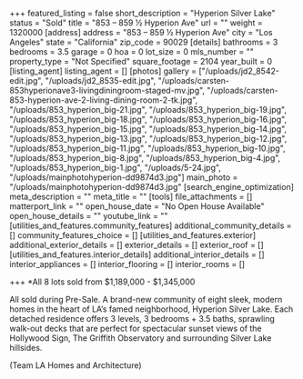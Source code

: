 +++
featured_listing = false
short_description = "Hyperion Silver Lake"
status = "Sold"
title = "853 – 859 ½ Hyperion Ave"
url = ""
weight = 1320000
[address]
address = "853 – 859 ½ Hyperion Ave"
city = "Los Angeles"
state = "California"
zip_code = 90029
[details]
bathrooms = 3
bedrooms = 3.5
garage = 0
hoa = 0
lot_size = 0
mls_number = ""
property_type = "Not Specified"
square_footage = 2104
year_built = 0
[listing_agent]
listing_agent = []
[photos]
gallery = ["/uploads/jd2_8542-edit.jpg", "/uploads/jd2_8535-edit.jpg", "/uploads/carsten-853hyperionave3-livingdiningroom-staged-mv.jpg", "/uploads/carsten-853-hyperion-ave-2-living-dining-room-2-tk.jpg", "/uploads/853_hyperion_big-21.jpg", "/uploads/853_hyperion_big-19.jpg", "/uploads/853_hyperion_big-18.jpg", "/uploads/853_hyperion_big-16.jpg", "/uploads/853_hyperion_big-15.jpg", "/uploads/853_hyperion_big-14.jpg", "/uploads/853_hyperion_big-13.jpg", "/uploads/853_hyperion_big-12.jpg", "/uploads/853_hyperion_big-11.jpg", "/uploads/853_hyperion_big-10.jpg", "/uploads/853_hyperion_big-8.jpg", "/uploads/853_hyperion_big-4.jpg", "/uploads/853_hyperion_big-1.jpg", "/uploads/5-24.jpg", "/uploads/mainphotohyperion-dd9874d3.jpg"]
main_photo = "/uploads/mainphotohyperion-dd9874d3.jpg"
[search_engine_optimization]
meta_description = ""
meta_title = ""
[tools]
file_attachments = []
matterport_link = ""
open_house_date = "No Open House Available"
open_house_details = ""
youtube_link = ""
[utilities_and_features.community_features]
additional_community_details = []
community_features_choice = []
[utilities_and_features.exterior]
additional_exterior_details = []
exterior_details = []
exterior_roof = []
[utilities_and_features.interior_details]
additional_interior_details = []
interior_appliances = []
interior_flooring = []
interior_rooms = []

+++
\*All 8 lots sold from $1,189,000 - $1,345,000

All sold during Pre-Sale. A brand-new community of eight sleek, modern homes in the heart of LA’s famed neighborhood, Hyperion Silver Lake. Each detached residence offers 3 levels, 3 bedrooms + 3.5 baths, sprawling walk-out decks that are perfect for spectacular sunset views of the Hollywood Sign, The Griffith Observatory and surrounding Silver Lake hillsides.

(Team LA Homes and Architecture)